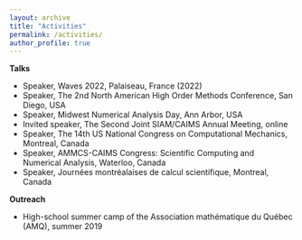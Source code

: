 ```yaml
---
layout: archive
title: "Activities"
permalink: /activities/
author_profile: true
---
```


**Talks** 

* Speaker, Waves 2022, Palaiseau, France (2022)
* Speaker, The 2nd North American High Order Methods Conference, San Diego, USA
* Speaker, Midwest Numerical Analysis Day, Ann Arbor, USA
* Invited speaker, The Second Joint SIAM/CAIMS Annual Meeting, online 
* Speaker, The 14th US National Congress on Computational Mechanics, Montreal, Canada
* Speaker, AMMCS-CAIMS Congress: Scientific Computing and Numerical Analysis, Waterloo, Canada
* Speaker, Journées montréalaises de calcul scientifique, Montreal, Canada

**Outreach**

* High-school summer camp of the Association mathématique du Québec (AMQ), summer 2019
<!-- {% if site.talkmap_link == true %}

<p style="text-decoration:underline;"><a href="/talkmap.html">See a map of all the places I've given a talk!</a></p>

{% endif %} -->

<!-- {% for post in site.talks reversed %}
  {% include archive-single-talk.html %}
{% endfor %}
 -->

